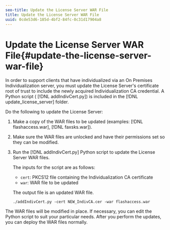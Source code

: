 ```yaml
---
seo-title: Update the License Server WAR File
title: Update the License Server WAR File
uuid: 0cde53d6-185d-4bf2-84fc-0c31d17904a8
---
```


# Update the License Server WAR File{#update-the-license-server-war-file}

In order to support clients that have individualized via an On Premises Individualization server, you must update the License Server's certificate root of trust to include the newly acquired Individualization CA credential. A Python script ( [!DNL addIndivCert.py]) is included in the [!DNL update_license_server] folder.

Do the following to update the License Server: 

1. Make a copy of the WAR files to be updated (examples: [!DNL flashaccess.war], [!DNL faxsks.war]).
1. Make sure the WAR files are unlocked and have their permissions set so they can be modified.
1. Run the [!DNL addIndivCert.py] Python script to update the License Server WAR files.

    The inputs for the script are as follows:

    * `cert`: PKCS12 file containing the Individualization CA certificate 
    * `war`: WAR file to be updated

   The output file is an updated WAR file.
   
    ```
    ./addIndivCert.py -cert NEW_IndivCA.cer -war flashaccess.war
    ```

The WAR files will be modified in place. If necessary, you can edit the Python script to suit your particular needs. After you perform the updates, you can deploy the WAR files normally.
